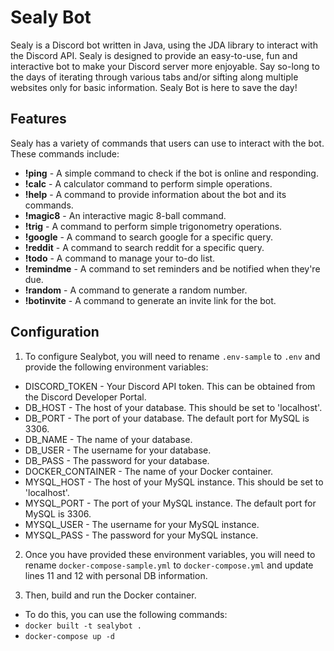 # Sealy Bot 

Sealy is a Discord bot written in Java, using the JDA library to interact with the Discord API. Sealy is designed to provide an easy-to-use, fun and interactive bot to make your Discord server more enjoyable.
Say so-long to the days of iterating through various tabs and/or sifting along multiple websites only for basic information. Sealy Bot is here to save the day!

## Features

Sealy has a variety of commands that users can use to interact with the bot. These commands include:

- **!ping** - A simple command to check if the bot is online and responding.
- **!calc** - A calculator command to perform simple operations.
- **!help** - A command to provide information about the bot and its commands.
- **!magic8** - An interactive magic 8-ball command.
- **!trig** - A command to perform simple trigonometry operations.
- **!google** - A command to search google for a specific query.
- **!reddit** - A command to search reddit for a specific query.
- **!todo** - A command to manage your to-do list.
- **!remindme** - A command to set reminders and be notified when they're due.
- **!random** - A command to generate a random number.
- **!botinvite** - A command to generate an invite link for the bot.

## Configuration 
1. To configure Sealybot, you will need to rename `.env-sample` to `.env` and provide the following environment variables: 
* DISCORD_TOKEN - Your Discord API token. This can be obtained from the Discord Developer Portal. 
* DB_HOST - The host of your database. This should be set to 'localhost'. 
* DB_PORT - The port of your database. The default port for MySQL is 3306. 
* DB_NAME - The name of your database. 
* DB_USER - The username for your database. 
* DB_PASS - The password for your database. 
* DOCKER_CONTAINER - The name of your Docker container. 
* MYSQL_HOST - The host of your MySQL instance. This should be set to 'localhost'. 
* MYSQL_PORT - The port of your MySQL instance. The default port for MySQL is 3306. 
* MYSQL_USER - The username for your MySQL instance. 
* MYSQL_PASS - The password for your MySQL instance. 

2. Once you have provided these environment variables, you will need to rename `docker-compose-sample.yml` to `docker-compose.yml` and update lines 11 and 12 with personal DB information.

3. Then, build and run the Docker container. 
* To do this, you can use the following commands: 
* `docker built -t sealybot .` 
* `docker-compose up -d` 



